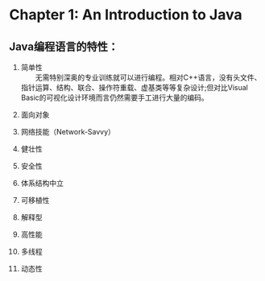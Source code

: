 # Chapter 1: An Introduction to Java

## Java编程语言的特性：

1. 简单性  
　　无需特别深奥的专业训练就可以进行编程。相对C++语言，没有头文件、指针运算、结构、联合、操作符重载、虚基类等等复杂设计;但对比Visual Basic的可视化设计环境而言仍然需要手工进行大量的编码。  
2. 面向对象

3. 网络技能（Network-Savvy）

4. 健壮性

5. 安全性

6. 体系结构中立

7. 可移植性

8. 解释型

9. 高性能

10. 多线程

11. 动态性
